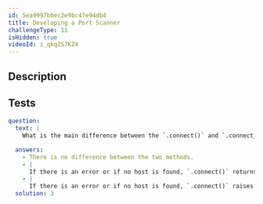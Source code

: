 ```yaml
---
id: 5ea9997bbec2e9bc47e94db4
title: Developing a Port Scanner
challengeType: 11
isHidden: true
videoId: z_qkqZS7KZ4
---
```


## Description
<section id='description'>
</section>

## Tests
<section id='tests'>

```yml
question:
  text: |
    What is the main difference between the `.connect()` and `.connect_ex()` methods?

  answers:
    - There is no difference between the two methods.
    - |
      If there is an error or if no host is found, `.connect()` returns an error code while `.connect_ex()` raises an exception.
    - |
      If there is an error or if no host is found, `.connect()` raises an exception while `.connect_ex()` returns an error code.
  solution: 3
```

</section>

